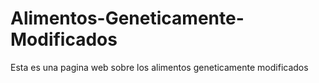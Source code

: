 # Alimentos-Geneticamente-Modificados

Esta es una pagina web sobre los alimentos geneticamente modificados
